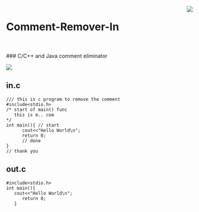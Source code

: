 <img align="right" src="https://github.com/sutharp777/Comment-detector-and-Remover-in-C-Lang/blob/master/temp/c-logo.png">

# Comment-Remover-In
<br>
<br>
### C/C++ and Java comment eliminator

 
 ![](https://github.com/sutharp777/Comment-detector-and-Remover-in-C-Lang/blob/master/run.png)
 
 ## in.c
 
    /// this is c program to remove the comment
    #include<stdio.h>
    /* start of main() func
       this is m.. com
    */
    int main(){	// start
	      cout<<"Hello World\n";
	      return 0;
	      // done 
    }
    // thank you
    
    
  ## out.c
  
    #include<stdio.h>
    int main(){
       cout<<"Hello World\n";
	      return 0;
	   }
